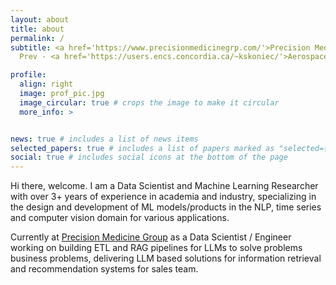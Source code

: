 ```yaml
---
layout: about
title: about
permalink: /
subtitle: <a href='https://www.precisionmedicinegrp.com/'>Precision Medicine Group</a>.
  Prev - <a href='https://users.encs.concordia.ca/~kskoniec/'>Aerospace Robotics Lab</a>, <a href='https://www.crim.ca/en/'>CRIM</a>

profile:
  align: right
  image: prof_pic.jpg
  image_circular: true # crops the image to make it circular
  more_info: >


news: true # includes a list of news items
selected_papers: true # includes a list of papers marked as "selected={true}"
social: true # includes social icons at the bottom of the page
---
```


Hi there, welcome. I am a Data Scientist and Machine Learning Researcher with over 3+ years of experience in academia and industry, specializing in the design and development of ML models/products in the NLP, time series and computer vision domain for various applications.

Currently at <a href='https://www.precisionmedicinegrp.com/'>Precision Medicine Group</a> as a Data Scientist / Engineer working on building ETL and RAG pipelines for LLMs to solve problems business problems, delivering LLM based solutions for information retrieval and recommendation systems for sales team.

<!-- Put your address / P.O. box / other info right below your picture. You can also disable any of these elements by editing `profile` property of the YAML header of your `_pages/about.md`. Edit `_bibliography/papers.bib` and Jekyll will render your [publications page](/al-folio/publications/) automatically.

Link to your social media connections, too. This theme is set up to use [Font Awesome icons](https://fontawesome.com/) and [Academicons](https://jpswalsh.github.io/academicons/), like the ones below. Add your Facebook, Twitter, LinkedIn, Google Scholar, or just disable all of them. -->
